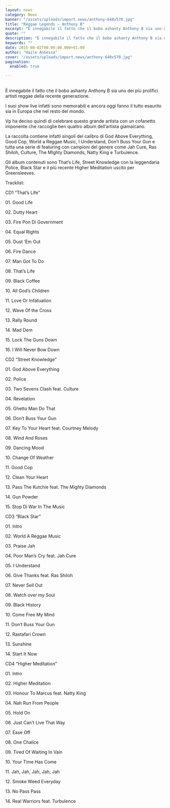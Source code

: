 ```yaml
---
layout: news
category: News
banner: "/assets/uploads/import.news/anthony-640x570.jpg"
title: "Reggae Legends – Anthony B"
excerpt: "È innegabile il fatto che il bobo ashanty Anthony B sia uno dei più prolifici artisti reggae della recente generazione. I suoi show live infatti sono memorabili e ancora oggi fanno il tutto esaurito sia in Europa che nel resto del mondo. Vp ha deciso quindi di celebrare questo grande artista con un cofanetto imponente [&hellip"
quote: ""
description: "È innegabile il fatto che il bobo ashanty Anthony B sia uno dei più prolifici artisti reggae della recente generazione. I suoi show live infatti sono memorabili e ancora oggi fanno il tutto esaurito sia in Europa che nel resto del mondo. Vp ha deciso quindi di celebrare questo grande artista con un cofanetto imponente [&hellip"
keywords: ""
date: 2015-08-02T00:00:00.000+01:00
author: "Haile Anbessa"
cover: "/assets/uploads/import.news/anthony-640x570.jpg"
pagination:
  enabled: true

---
```


[](https://hotmc.com/wp-content/uploads/2015/08/anthony.jpg)  
È innegabile il fatto che il bobo ashanty Anthony B sia uno dei più prolifici artisti reggae della recente generazione.

I suoi show live infatti sono memorabili e ancora oggi fanno il tutto esaurito sia in Europa che nel resto del mondo.

Vp ha deciso quindi di celebrare questo grande artista con un cofanetto imponente che raccoglie ben quattro album dell’artista giamaicano.

La raccolta contiene infatti singoli del calibro di God Above Everything, Good Cop, World a Reggae Music, I Understand, Don’t Buss Your Gun e tutta una serie di featuring con campioni del genere come Jah Cure, Ras Shiloh, Culture, The MIghty Diamonds, Natty King e Turbulence.

Gli album contenuti sono That’s Life, Street Knowledge con la leggendaria Police, Black Star e il più recente Higher Meditation uscito per Greensleeves.

Tracklist:

CD1 “That’s Life”

01\. Good Life

02\. Dutty Heart

03\. Fire Pon Di Government

04\. Equal Rights

05\. Dust ‘Em Out

06\. Fire Dance

07\. Man Got To Do

08\. That’s Life

09\. Black Coffee

10\. All God’s Children

11\. Love Or Infatuation

12\. Wave Of the Cross

13\. Rally Round

14\. Mad Dem

15\. Lock The Guns Down

16\. I Will Never Bow Down

CD2 “Street Knowledge”

01\. God Above Everything

02\. Police

03\. Two Sevens Clash feat. Culture

04\. Revelation

05\. Ghetto Man Do That

06\. Don’t Buss Your Gun

07\. Key To Your Heart feat. Courtney Melody

08\. Wind And Roses

09\. Dancing Mood

10\. Change Of Weather

11\. Good Cop

12\. Clean Your Heart

13\. Pass The Kutchie feat. The Mighty Diamonds

14\. Gun Powder

15\. Stop Di War In The Music

CD3 “Black Star”

01\. Intro

02\. World A Reggae Music

03\. Praise Jah

04\. Poor Man’s Cry feat. Jah Cure

05\. I Understand

06\. Give Thanks feat. Ras Shiloh

07\. Never Sell Out

08\. Watch over my Soul

09\. Black History

10\. Come Free My Mind

11\. Don’t Buss Your Gun

12\. Rastafari Crown

13\. Sunshine

14\. Start It Now

CD4 “Higher Meditation”

01\. Intro

02\. Higher Meditation

03\. Honour To Marcus feat. Natty King

04\. Nah Run From People

05\. Hold On

06\. Just Can’t Live That Way

07\. Ease Off

08\. One Chalice

09\. Tired Of Waiting In Vain

10\. Your Time Has Come

11\. Jah, Jah, Jah, Jah, Jah

12\. Smoke Weed Everyday

13\. No Pass Pass

14\. Real Warriors feat. Turbulence